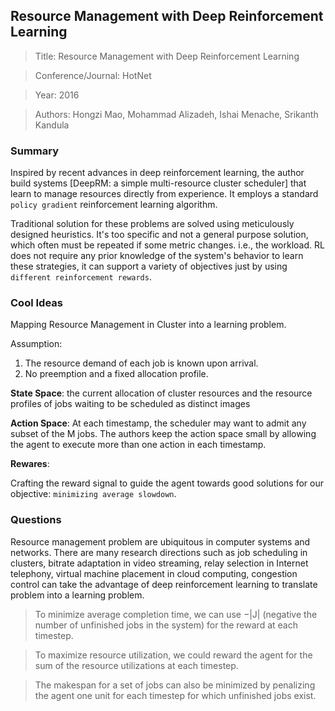 ## Resource Management with Deep Reinforcement Learning

> Title: Resource Management with Deep Reinforcement Learning 

> Conference/Journal: HotNet

> Year: 2016

> Authors: Hongzi Mao, Mohammad Alizadeh, Ishai Menache, Srikanth Kandula

### Summary

Inspired by recent advances in deep reinforcement learning, the author build systems [DeepRM: a simple multi-resource cluster scheduler] that learn to manage resources directly from experience. It employs a standard `policy gradient` reinforcement learning algorithm.

Traditional solution for these problems are solved using meticulously designed heuristics. It's too specific and not a general purpose solution, which often must be
repeated if some metric changes. i.e., the workload. RL does not require any prior knowledge of the system's behavior to learn these strategies, it can support a variety of objectives just by using `different reinforcement rewards`.

### Cool Ideas

Mapping Resource Management in Cluster into a learning problem.

Assumption:

1. The resource demand of each job is known upon arrival.
2. No preemption and a fixed allocation profile.

**State Space**:
the current allocation of cluster resources and the resource profiles of jobs waiting to
be scheduled as distinct images

**Action Space**:
At each timestamp, the scheduler may want to admit any subset of the M jobs. The authors keep the action space small by allowing the agent to execute more than one 
action in each timestamp.


**Rewares**:

Crafting the reward signal to guide the agent towards good solutions for our objective: `minimizing average
slowdown`.

### Questions

Resource management problem are ubiquitous in computer systems and networks. There are many research directions such as job scheduling in clusters, bitrate adaptation in video streaming, relay selection in Internet telephony, virtual machine placement in cloud computing, congestion control can take the advantage of deep reinforcement learning to translate problem into a learning problem.

> To minimize average completion time, we can use −|J| (negative the number of unfinished jobs in the system) for the reward at each timestep. 

> To maximize resource utilization, we could reward the agent for the sum of the resource utilizations at each timestep.

> The makespan for a set of jobs can also be minimized by penalizing the agent one unit for each timestep for which unfinished jobs exist.
